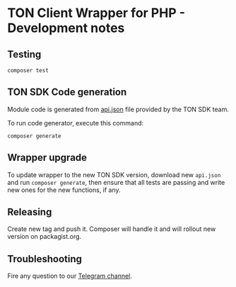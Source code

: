 # TON Client Wrapper for PHP - Development notes

## Testing

```shell
composer test
```

## TON SDK Code generation

Module code is generated from [api.json](https://github.com/tonlabs/TON-SDK/blob/master/tools/api.json) file 
provided by the TON SDK team.

To run code generator, execute this command:

```shell
composer generate
``` 

## Wrapper upgrade

To update wrapper to the new TON SDK version, download new `api.json` and run `composer generate`,
then ensure that all tests are passing and write new ones for the new functions, if any.

## Releasing

Create new tag and push it. Composer will handle it and will rollout new version on packagist.org.

## Troubleshooting

Fire any question to our [Telegram channel](https://t.me/RADIANCE_TON_SDK).